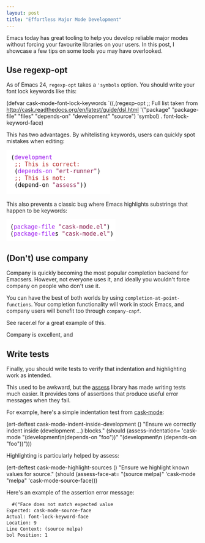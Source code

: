 ```yaml
--- 
layout: post
title: "Effortless Major Mode Development"
---
```


Emacs today has great tooling to help you develop reliable major modes
without forcing your favourite libraries on your users. In this post,
I showcase a few tips on some tools you may have overlooked.

## Use regexp-opt

As of Emacs 24, `regexp-opt` takes a `'symbols` option. You should write
your font lock keywords like this:

(defvar cask-mode-font-lock-keywords
  `((,(regexp-opt
       ;; Full list taken from http://cask.readthedocs.org/en/latest/guide/dsl.html
       '("package" "package-file" "files" "depends-on" "development" "source")
       'symbol)
     . font-lock-keyword-face)

This has two advantages. By whitelisting keywords, users can quickly
spot mistakes when editing:

<img src="/assets/cask_incorrect_keyword.png">

This also prevents a classic bug where Emacs highlights substrings
that happen to be keywords:

<img src="/assets/cask_highlight_substring.png">

## (Don't) use company

Company is quickly becoming the most popular completion backend for
Emacsers. However, not everyone uses it, and ideally you wouldn't
force company on people who don't use it.

You can have the best of both worlds by using
`completion-at-point-functions`. Your completion functionality will
work in stock Emacs, and company users will benefit too through
`company-capf`.

See racer.el for a great example of this.

Company is excellent, and 

## Write tests

Finally, you should write tests to verify that indentation and
highlighting work as intended.

This used to be awkward, but the
[assess](https://github.com/phillord/assess) library has made writing
tests much easier. It provides tons of assertions that produce useful
error messages when they fail.

For example, here's a simple indentation test from [cask-mode]():

(ert-deftest cask-mode-indent-inside-development ()
  "Ensure we correctly indent inside (development ...) blocks."
  (should (assess-indentation=
           'cask-mode
           "(development\n(depends-on \"foo\"))"
           "(development\n (depends-on \"foo\"))")))
           
Highlighting is particularly helped by assess:

(ert-deftest cask-mode-highlight-sources ()
  "Ensure we highlight known values for source."
  (should (assess-face-at=
           "(source melpa)"
           'cask-mode
           "melpa"
           'cask-mode-source-face)))
           
Here's an example of the assertion error message:

      #("Face does not match expected value
	Expected: cask-mode-source-face
	Actual: font-lock-keyword-face
	Location: 9
	Line Context: (source melpa)
	bol Position: 1
